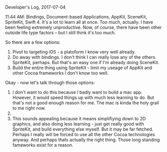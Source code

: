 Developer's Log, 2017-07-04

11:44 AM: Bindings, Document-based Applications, AppKit, SceneKit, SpriteKit, Swift 4. It's a lot to learn all at once. Too much, actually. I have been feeling extremely unproductive. Now, of course, there have been other outside life type factors – but I still think it's too much.

So there are a few options:

1. Pivot to targeting iOS - a platoform I know very well already.
2. Do away with bindings. I don't think I can really lose any of the others. SpriteKit, perhaps. But that's an easy one if I'm already doing SceneKit.
3. Build the entire thing using SpriteKit - limit my useage of AppKit and other Cocoa frameworks I don't know too well.

Okay - now let's talk through those options:

1. I don't want to do this because I badly want to build a mac app. However, it would speed things up with much less learning to do. But that's not a good enough reason for me. The mac is kinda the holy grail to me right now.
2. 
3. This sounds appealing because it means simplifiying down to 2D graphics, and also doing less learning - just get really good with SpriteKit, and build everything else myself. But it may be far fetched. Perhaps I really will be forced to use all the other Cocoa technologies anyway. And perhaps thats actually the right thing. Those long standing fameworks exist for a reason.
